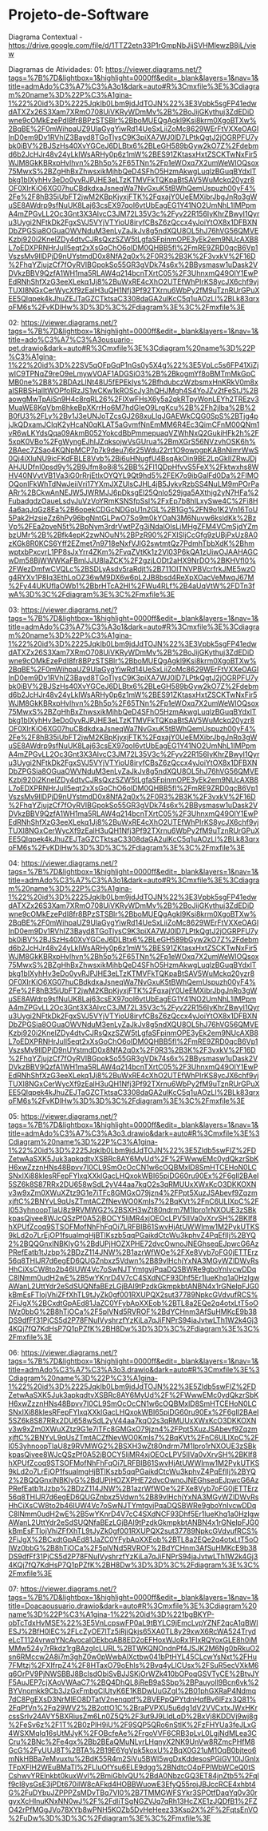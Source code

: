# Projeto-de-Software

Diagrama Contextual - https://drive.google.com/file/d/1TTZ2etn33P1rGmpNbJijSVHMlewzB8jL/view 

Diagramas de Atividades:
01: https://viewer.diagrams.net/?tags=%7B%7D&lightbox=1&highlight=0000ff&edit=_blank&layers=1&nav=1&title=admAdo%C3%A7%C3%A3o1&dark=auto#R%3Cmxfile%3E%3Cdiagram%20name%3D%22P%C3%A1gina-1%22%20id%3D%2225JqkIb0Lbm9jdJdTOJN%22%3E3Vpbk5sgFP41edwdATXZx26S3Xam7XRmO708UiVKRyWDmMv%2B%2BoJijGKythuj3ZdEDiDwne9cOMkEzePdI8fr8BPzSTSBlr%2BboMUEQgAgkl9Ksi8krm0XgoBTXw%2BqBE%2F0mWihpaUZ9UlaGygYiwRd14UeSxLiiZoMc8629WErFtVXXeOAGIInD0em9Dv1RVhIZ3Bayd8TGoTlysC9K3piXA7WJ0lD7LPtkQgtJ2jOGRPFU7ybk0iBV%2BJSzHs40XvYGCeJ6DLBtx6%2BLeGH589bGyw2kO7Z%2Fdebmd6b2JcHJr48v24yLkIWsARHy0p6z1mW%2BES91ZKtasxHxtZSCKTwNxFir5WJM8GkKBRxpHvlhvn%2Bh5p%2F65TNn%2Fp1eWOxq7X2umWeWIOQsox75MwxS%2BZgHhBxZhwsxikMjhbQeD4SFhO5HzmAkwgLuqlzBGuqBYdxlTbkg1bIXyhHv3eDo0yvRJPJHE3eLTzKTMVFkTQKpaBtSAV5WuMckq20yzr8OF0XlrKiO6XG07huCBdkdxaJsneqWa7NvGxuK5tBWhQemUspuzh00yF4%2Fe%2F8hB35iUbFT2jwM2KBpKjyxjFTK%2FqxajY0UeEMXibrJbgJnRo3gWuSE8AWdrp9sfNuUK8Laj63csEX97qoI6vtUbEagEG1Y41NO2UmNhL1IMPpmA4mZPGvLL2Oc3Gnt3X3AlvcC3JM72L35V3c%2Fyv22R156IyKhrZBwyI1Qyru3Uygi2NFtkDk2FgxSVJ5VYjVTYioU8iryfCBsZ6zQccx4yJoiYtOX8x1DFBXNDbZPGSia8OGuaOWVNduM3enLyZaJkJv8g5ndXQU8OL5hJ76hVG56QMVEKzbj920i2KnelZDy4dtvCJRsQxzSZW5tLgfaSFpinmOPE3yEk2em9NUcAXB8L7oEDXPRNHrJull5eqt2xXsGoChO6oIDM0QHBB5fI%2FmRE9ZRD0qcB6Vp1VszsMv9llDPjD9nUYstmdD0x8NfA2q0x%2F0R3%2B3K%2F3vxkV%2F16D%2FhqYZjujzCf7fOyRVIBGpokSo55GR3gVDk74s6x%2BBysmasw1uDask2VDVkzBBV9QzfA1WH1ma5RLAW4q214bcnTXrtC05%2F3UhnxmQ49OIY1EwPEdRNhShfXzG3eeXLekq1Jj8%2BuWxRE4cXhO2UTEfWhPIrKS8ycJX6chf9vjTUXl8NGxCerWycXf9zEalH3uQH1Nfj3Pf92TXrnu6WbPy2fM9uTznRUrGPuXEE5Qlqpek4kJhuZEJTaGZCTktsaC3308daGA2ulKcC5q1uAOzLl%2BLk83qrxoFM6s%2FvKDlHw%3D%3D%3C%2Fdiagram%3E%3C%2Fmxfile%3E


02: https://viewer.diagrams.net/?tags=%7B%7D&lightbox=1&highlight=0000ff&edit=_blank&layers=1&nav=1&title=ado%C3%A7%C3%A3ousuario-pet.drawio&dark=auto#R%3Cmxfile%3E%3Cdiagram%20name%3D%22P%C3%A1gina-1%22%20id%3D%22SV5qOFpGqP1nGs0y5X4g%22%3E5VpLc5s6FP41XiZjwIC9TPNqZ9reO9eLmywVOAF1ADGSiO3%2B%2BkogmYf8oBMTmMkGpCMB0ne%2B8%2BDAzLlNt48U5fEPEkIys%2BfhdubczWzbsmxHnKRkV0m8xaISRBSHalItWOPfoIRzJS1wCKw1kROScJy3hQHJMgh4S4YoJZv2tFeStJ%2BaowgMwTpAiSn9H4c8rqRL26%2FlXwFHsX6y5a2qkRTpyWonLEYh2TREzv3MuaWE8KqVbm8hkeBpXKrrHo6M7hdGIeO9LrgKcu%2B%2Fh2jlba%2B%2B0fU3%2FLy%2Bv1J3eUNJoTZcsGJ268xuLIqJGAEWkCQG0SpS%2BTjg4pjJkQDxamJCIqK2yHcaN0qKLAT5aGvmfNnEmMM6R4Ec3QimCFnM00QNm1vR6wLKYdsQqa09AkmB052YokcdBbPmmepuaqVZWhNxQ2GukiHFk2h%2F5xpK0VBo%2FgWyngEJhIJZqksojwVsGUrua%2BmXGrS56NVzvhOSK6h%2BAec7ZSao4KQNpMCP7p7k9deu7j6r25Wdu22rt1O9owpgpKABnNimrWwS0Qj4iXluNU9icFKdFBLE8Vvb%2Bi6uHNugfU4BsqAkOin9BE2LpGkIIZRwJDjAHJUDfnl0psd9y%2B9Jfm8o8i8%2BB%2Fl1QDpHfvvS5FeX%2Fktwxhs8WHV40NVvtVB1Va3iG0rRrjEtlxOYQYL9Qt9hd5%2FEK7o9ibGalFd0Da%2FIMOOQonIFkWhTdNwJeiiVri17YXmJXZUlsCJHL4jB5JykvRzbSS4NuLM9mPOrPaARr%2BCkwAnNEJW5JWRMJJ6pDksgEl25Qnlo529jga5AXthjg2yN7HFa%2FubadgdzOaueLsdyJuVzVoYRmKSNSfpSsI%2FxEp7b8hILxySwe4C%2Fi8H4a6aqJqGz8Ea%2B6opekCDGcNDGpU1n2GL%2B1Gg%2FN9o1K2Vn16ToU5Pak2HzsieZz6hPy96bgNntGLPwO7So9m0kYOaN3M6Nuvw6ksldKk%2BzVp%2FEa2pveN5t%2BpNym3rdrVwtPZg3iNdalOIsLjMHgZFM4VCmSjdYZmbzUMr%2B%2Bfk4epK2zwNOuN%2BPzR90%2FXISljCcGfg9zUBjPxUz8A0zKGk8R0KCS6Yff2EZmet7n9718eNxfVJlG2swtmtQz7PdmhTbbXdK%2BhmwptxbPxcvrL1PP8sJxYrr4ZKm%2FvqZVtKk1z2Vl03P6kQA1zUiwOJAAHAGCwDm58BjWWWKaFBmlJJU8IaZCK%2F2gzjLODt2aHX9NrDO%2BKHVfI0%2FWezDmfwCVQLc%2BSDLyAsdv5raRdjt%2B711OITNVPBVcrfrkJME5wzOg4RYXv1P8Iq3EthLoOZ36wM9DX6w6pL2JB8bsd4ReXpXOacVeMwqJ67M%2Fy44UKUflaOWb1%2BbrHTcA2HI%2FWu4RLf%2B4aUqVtW%2FDTn3fwA%3D%3C%2Fdiagram%3E%3C%2Fmxfile%3E


03: https://viewer.diagrams.net/?tags=%7B%7D&lightbox=1&highlight=0000ff&edit=_blank&layers=1&nav=1&title=admAdo%C3%A7%C3%A3o1&dark=auto#R%3Cmxfile%3E%3Cdiagram%20name%3D%22P%C3%A1gina-1%22%20id%3D%2225JqkIb0Lbm9jdJdTOJN%22%3E3Vpbk5sgFP41edwdATXZx26S3Xam7XRmO708UiVKRyWDmMv%2B%2BoJijGKythuj3ZdEDiDwne9cOMkEzePdI8fr8BPzSTSBlr%2BboMUEQgAgkl9Ksi8krm0XgoBTXw%2BqBE%2F0mWihpaUZ9UlaGygYiwRd14UeSxLiiZoMc8629WErFtVXXeOAGIInD0em9Dv1RVhIZ3Bayd8TGoTlysC9K3piXA7WJ0lD7LPtkQgtJ2jOGRPFU7ybk0iBV%2BJSzHs40XvYGCeJ6DLBtx6%2BLeGH589bGyw2kO7Z%2Fdebmd6b2JcHJr48v24yLkIWsARHy0p6z1mW%2BES91ZKtasxHxtZSCKTwNxFir5WJM8GkKBRxpHvlhvn%2Bh5p%2F65TNn%2Fp1eWOxq7X2umWeWIOQsox75MwxS%2BZgHhBxZhwsxikMjhbQeD4SFhO5HzmAkwgLuqlzBGuqBYdxlTbkg1bIXyhHv3eDo0yvRJPJHE3eLTzKTMVFkTQKpaBtSAV5WuMckq20yzr8OF0XlrKiO6XG07huCBdkdxaJsneqWa7NvGxuK5tBWhQemUspuzh00yF4%2Fe%2F8hB35iUbFT2jwM2KBpKjyxjFTK%2FqxajY0UeEMXibrJbgJnRo3gWuSE8AWdrp9sfNuUK8Laj63csEX97qoI6vtUbEagEG1Y41NO2UmNhL1IMPpmA4mZPGvLL2Oc3Gnt3X3AlvcC3JM72L35V3c%2Fyv22R156IyKhrZBwyI1Qyru3Uygi2NFtkDk2FgxSVJ5VYjVTYioU8iryfCBsZ6zQccx4yJoiYtOX8x1DFBXNDbZPGSia8OGuaOWVNduM3enLyZaJkJv8g5ndXQU8OL5hJ76hVG56QMVEKzbj920i2KnelZDy4dtvCJRsQxzSZW5tLgfaSFpinmOPE3yEk2em9NUcAXB8L7oEDXPRNHrJull5eqt2xXsGoChO6oIDM0QHBB5fI%2FmRE9ZRD0qcB6Vp1VszsMv9llDPjD9nUYstmdD0x8NfA2q0x%2F0R3%2B3K%2F3vxkV%2F16D%2FhqYZjujzCf7fOyRVIBGpokSo55GR3gVDk74s6x%2BBysmasw1uDask2VDVkzBBV9QzfA1WH1ma5RLAW4q214bcnTXrtC05%2F3UhnxmQ49OIY1EwPEdRNhShfXzG3eeXLekq1Jj8%2BuWxRE4cXhO2UTEfWhPIrKS8ycJX6chf9vjTUXl8NGxCerWycXf9zEalH3uQH1Nfj3Pf92TXrnu6WbPy2fM9uTznRUrGPuXEE5Qlqpek4kJhuZEJTaGZCTktsaC3308daGA2ulKcC5q1uAOzLl%2BLk83qrxoFM6s%2FvKDlHw%3D%3D%3C%2Fdiagram%3E%3C%2Fmxfile%3E


04: https://viewer.diagrams.net/?tags=%7B%7D&lightbox=1&highlight=0000ff&edit=_blank&layers=1&nav=1&title=admAdo%C3%A7%C3%A3o1&dark=auto#R%3Cmxfile%3E%3Cdiagram%20name%3D%22P%C3%A1gina-1%22%20id%3D%2225JqkIb0Lbm9jdJdTOJN%22%3E3Vpbk5sgFP41edwdATXZx26S3Xam7XRmO708UiVKRyWDmMv%2B%2BoJijGKythuj3ZdEDiDwne9cOMkEzePdI8fr8BPzSTSBlr%2BboMUEQgAgkl9Ksi8krm0XgoBTXw%2BqBE%2F0mWihpaUZ9UlaGygYiwRd14UeSxLiiZoMc8629WErFtVXXeOAGIInD0em9Dv1RVhIZ3Bayd8TGoTlysC9K3piXA7WJ0lD7LPtkQgtJ2jOGRPFU7ybk0iBV%2BJSzHs40XvYGCeJ6DLBtx6%2BLeGH589bGyw2kO7Z%2Fdebmd6b2JcHJr48v24yLkIWsARHy0p6z1mW%2BES91ZKtasxHxtZSCKTwNxFir5WJM8GkKBRxpHvlhvn%2Bh5p%2F65TNn%2Fp1eWOxq7X2umWeWIOQsox75MwxS%2BZgHhBxZhwsxikMjhbQeD4SFhO5HzmAkwgLuqlzBGuqBYdxlTbkg1bIXyhHv3eDo0yvRJPJHE3eLTzKTMVFkTQKpaBtSAV5WuMckq20yzr8OF0XlrKiO6XG07huCBdkdxaJsneqWa7NvGxuK5tBWhQemUspuzh00yF4%2Fe%2F8hB35iUbFT2jwM2KBpKjyxjFTK%2FqxajY0UeEMXibrJbgJnRo3gWuSE8AWdrp9sfNuUK8Laj63csEX97qoI6vtUbEagEG1Y41NO2UmNhL1IMPpmA4mZPGvLL2Oc3Gnt3X3AlvcC3JM72L35V3c%2Fyv22R156IyKhrZBwyI1Qyru3Uygi2NFtkDk2FgxSVJ5VYjVTYioU8iryfCBsZ6zQccx4yJoiYtOX8x1DFBXNDbZPGSia8OGuaOWVNduM3enLyZaJkJv8g5ndXQU8OL5hJ76hVG56QMVEKzbj920i2KnelZDy4dtvCJRsQxzSZW5tLgfaSFpinmOPE3yEk2em9NUcAXB8L7oEDXPRNHrJull5eqt2xXsGoChO6oIDM0QHBB5fI%2FmRE9ZRD0qcB6Vp1VszsMv9llDPjD9nUYstmdD0x8NfA2q0x%2F0R3%2B3K%2F3vxkV%2F16D%2FhqYZjujzCf7fOyRVIBGpokSo55GR3gVDk74s6x%2BBysmasw1uDask2VDVkzBBV9QzfA1WH1ma5RLAW4q214bcnTXrtC05%2F3UhnxmQ49OIY1EwPEdRNhShfXzG3eeXLekq1Jj8%2BuWxRE4cXhO2UTEfWhPIrKS8ycJX6chf9vjTUXl8NGxCerWycXf9zEalH3uQH1Nfj3Pf92TXrnu6WbPy2fM9uTznRUrGPuXEE5Qlqpek4kJhuZEJTaGZCTktsaC3308daGA2ulKcC5q1uAOzLl%2BLk83qrxoFM6s%2FvKDlHw%3D%3D%3C%2Fdiagram%3E%3C%2Fmxfile%3E


05: https://viewer.diagrams.net/?tags=%7B%7D&lightbox=1&highlight=0000ff&edit=_blank&layers=1&nav=1&title=admAdo%C3%A7%C3%A3o3.drawio&dark=auto#R%3Cmxfile%3E%3Cdiagram%20name%3D%22P%C3%A1gina-1%22%20id%3D%2225JqkIb0Lbm9jdJdTOJN%22%3E5Zldb5swFIZ%2FDZetwAaSXK5Juk3apkqdtvXSBRc8AY6MyUd%2F%2FWwwEMc0ydQkzrSbKH6xwZzznHNs48Bpvv7I0CL9SmOcOcCN1w6cOQBMxlD8SmHTCEHoN0LCSNxIXi88klesRFepFYlxqXXklGacLHQxokWBI65piDG60ru90Ex%2F6gIl2BAeI5SZ6k8S87RRx2DU658wSdL2yV44aa7kqO2s3qRMUUxXWxKcO3DKKOXNv3w9xZm0XWuXZtz9G1e7iTFc8GMGxO79jzn4%2FPpt5XuzJSAbevf9ZqzmxjftC%2BNYvL9qUsZTmtACZfNevWO0KmIs7%2BqKVt%2FnC6ULIXpC%2FI053yhnoopTIaU8z9RVMWG2%2BSXH3wZt80ndrm7M1lpro1rNXOUE3zSBkkpasQjvee8WJcQSzPf0A52jBOCY5ljMR4xjOEOcLPV5IIVa0vXrvSH%2BKIf8hXPUfZcoq9STSOFMofNhFhFqOi7LRFBIB61SwvHjAtUWWImw1M2PykUTKS9kLd2o7LrEjOP1fsualmgHjBTlKszb5qqPGaikdCtcWu3kphvZ4PqEfIIj%2BYQ2%2BQQGnxlNBKIyG%2BdUPjHOZXPHE72dvcOwnoJNEGhseqEJpwcG6AzPRefEatb1tJzbp%2BDzZ114JNW%2B1azrWfWOe%2FXe8Vyb7oFG0jETTErz56q8THIJR7d6egED6QUGZnbxz5Vdwn%2B89vlHchjYxNA3MGyWZlDWvRsHhCiXsCW8to2b46IUW4Vc7oSwNJTYmtgvjPqaDQSBWRe9gboYnIvcwDDqC8lNmm0udH2wE%2B5wYKnrD4V7cC4SXdNCF93Dhf5Er1lueKhq1a0HzIgwAWanL2UttYdr2eSdSUQNfaBEzLGjBAI9tPzdkGkmpkbtANBN4x1rGNeIpFJG0kBmEsFTlojVhiZFfXhTL9tJyZk0gf001RXUPQX2sut37789NpkcGVdvufRCS%2FiJgX%2BCxdtGpAEd81JaZC0YFybApXXEob%2BTL8a2EQe2q4otxLtT5oOIWz0bbG%2B8hTiOCa%2F5plVNd5RVROF%2BdYCHnm3AfSuHMKcE9b38DS9dfFf31PjCS5d2P78FNuIVyshrzfYzKiLa7qJiFNPrS94jaJvtwLTh1W2k4Gj34KQj7fQ7KdHsP7Q1pPZfK%2BH8Dw%3D%3D%3C%2Fdiagram%3E%3C%2Fmxfile%3E


06: https://viewer.diagrams.net/?tags=%7B%7D&lightbox=1&highlight=0000ff&edit=_blank&layers=1&nav=1&title=admAdo%C3%A7%C3%A3o3.drawio&dark=auto#R%3Cmxfile%3E%3Cdiagram%20name%3D%22P%C3%A1gina-1%22%20id%3D%2225JqkIb0Lbm9jdJdTOJN%22%3E5Zldb5swFIZ%2FDZetwAaSXK5Juk3apkqdtvXSBRc8AY6MyUd%2F%2FWwwEMc0ydQkzrSbKH6xwZzznHNs48Bpvv7I0CL9SmOcOcCN1w6cOQBMxlD8SmHTCEHoN0LCSNxIXi88klesRFepFYlxqXXklGacLHQxokWBI65piDG60ru90Ex%2F6gIl2BAeI5SZ6k8S87RRx2DU658wSdL2yV44aa7kqO2s3qRMUUxXWxKcO3DKKOXNv3w9xZm0XWuXZtz9G1e7iTFc8GMGxO79jzn4%2FPpt5XuzJSAbevf9ZqzmxjftC%2BNYvL9qUsZTmtACZfNevWO0KmIs7%2BqKVt%2FnC6ULIXpC%2FI053yhnoopTIaU8z9RVMWG2%2BSXH3wZt80ndrm7M1lpro1rNXOUE3zSBkkpasQjvee8WJcQSzPf0A52jBOCY5ljMR4xjOEOcLPV5IIVa0vXrvSH%2BKIf8hXPUfZcoq9STSOFMofNhFhFqOi7LRFBIB61SwvHjAtUWWImw1M2PykUTKS9kLd2o7LrEjOP1fsualmgHjBTlKszb5qqPGaikdCtcWu3kphvZ4PqEfIIj%2BYQ2%2BQQGnxlNBKIyG%2BdUPjHOZXPHE72dvcOwnoJNEGhseqEJpwcG6AzPRefEatb1tJzbp%2BDzZ114JNW%2B1azrWfWOe%2FXe8Vyb7oFG0jETTErz56q8THIJR7d6egED6QUGZnbxz5Vdwn%2B89vlHchjYxNA3MGyWZlDWvRsHhCiXsCW8to2b46IUW4Vc7oSwNJTYmtgvjPqaDQSBWRe9gboYnIvcwDDqC8lNmm0udH2wE%2B5wYKnrD4V7cC4SXdNCF93Dhf5Er1lueKhq1a0HzIgwAWanL2UttYdr2eSdSUQNfaBEzLGjBAI9tPzdkGkmpkbtANBN4x1rGNeIpFJG0kBmEsFTlojVhiZFfXhTL9tJyZk0gf001RXUPQX2sut37789NpkcGVdvufRCS%2FiJgX%2BCxdtGpAEd81JaZC0YFybApXXEob%2BTL8a2EQe2q4otxLtT5oOIWz0bbG%2B8hTiOCa%2F5plVNd5RVROF%2BdYCHnm3AfSuHMKcE9b38DS9dfFf31PjCS5d2P78FNuIVyshrzfYzKiLa7qJiFNPrS94jaJvtwLTh1W2k4Gj34KQj7fQ7KdHsP7Q1pPZfK%2BH8Dw%3D%3D%3C%2Fdiagram%3E%3C%2Fmxfile%3E


07: https://viewer.diagrams.net/?tags=%7B%7D&lightbox=1&highlight=0000ff&edit=_blank&layers=1&nav=1&title=Doacaousuario.drawio&dark=auto#R%3Cmxfile%3E%3Cdiagram%20name%3D%22P%C3%A1gina-1%22%20id%3D%221bgBKYP-obTcTdxHvMSE%22%3E5VnLcpswFP0aL9tBYLC9jEmcLvpYZNF2qcA1qBWIESJ%2BfH0lEC%2FLcZyOE7lTz5iRjiQkjs65XA0TL8y29xwX6RcWA524TrydeLcT1124vrwqYNcAvocaIOEkbqAB8ED2oEFHoxWJoRx1FIxRQYoxGLE8h0iMMMw524y7rRkdz1rgBAzgIcLURL%2BTWKQNOndnPf4JSJK2M6Ng0bRkuO2sn6RMccw2A8i7m3ghZ0w0pWwbAlXctbw041bPtHYL45CLcwYsNxt%2FHu7FMtzj%2FXIfrpZ4%2F8HTaxO79oEhls%2Bvq4yLlCUsx%2FSuR5ecVXkM6q6OrPV9PjNWSBBJ8BcIsdObiSvBJJSKjOrWZk410bOPoqGSVTyCE%2BtvJYF5AuJEP7cjXAoVWAaC7%2BQ4DhQL8jReB9aSSbp%2BPauyoIl9Bcn6vk%2BYVnomkk9Cb3JzGxFmbgClUtyK6E1KBDwUuGZgI%2B01phGXRaP4Ndmq7dC8PgEXsD3NrMlEO8DTatV2nenqptf%2BVEPpQPYtdnHqfBv6lFzx3Q81%2FqPfVn%2Fq29WV2%2B2ottO1C%2BraPVPXU5u6dg1dV2VVCxtxJWxHKrcssSrIv24AVY5BXRiusZm6Ln0Z5Q%2F3ut9J9LIdLqD%2BxVj8KDDVj9wj8g%2FeSv6z%2F1T%2B0zPlH9iU%2F9SQP5QRo6nStlK%2FzFHYUa3feJLxG4WSXMqIq16sUtMJyK%2FOBcfeAe%2FrgoVVF6CRB3pLvL0LgjNdMLea3CCru%2BNc%2Fe4gx%2Bb2BEaQMuNLyrLHqnyX2NK9UnVw8RZmcPHfM8GcG%2FyUUJ8T%2BTA%2B19E6YgVpk5koxU%2BqX0G21uM1OqB0bjteo6mNkHBBa7eMvuxtu%2BdK55R4m2SiVu5BWl5wgDxKddesosPGiGV10lJGnIxTFpXFlH2WEuBMaTl%2FLIuOfYsu6ELE9dgg%2BNdtcO4pFPlWbWCeQ0tSCshwvYRElnkbt0kuxWvI%2BmiGblvQU%2BdA0NbzcGQ3ET84jnZtb5%2FqIf9cI8ysGsE3jPDt670iIW8cAFkd4HOBBWuowE3EfyQ55rojJBJccRCE4xhbt4G%2FuDYbuJZPPPZsMDvTBq7VI0%2B7TMMGWFSYkr3SPOtfDaqYq0v30rgyxXcHInuKNxNN0wJ%2F%2FdliTSgNGZVJq7qRh13HcZXE1zJQDfB1%2FZO42rPfMGgJVo78XYb8wPNH5KOZb5DvHeHeez33Ksp2X%2F%2FqtsEnVO%2FuDw%3D%3D%3C%2Fdiagram%3E%3C%2Fmxfile%3E
